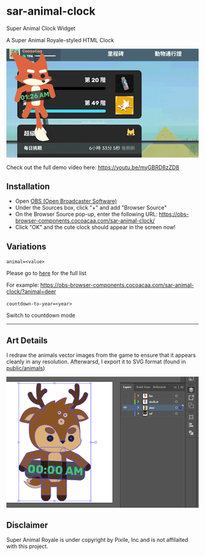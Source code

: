 # sar-animal-clock

Super Animal Clock Widget

A Super Animal Royale-styled HTML Clock

![Demo video](docs/sar-animal-clock-demo.gif)

Check out the full demo video here: https://youtu.be/myGBRD8zZD8

## Installation

- Open [OBS (Open Broadcaster Software)](https://obsproject.com/)
- Under the Sources box, click "+" and add "Browser Source"
- On the Browser Source pop-up, enter the following URL:
  https://obs-browser-components.cocoacaa.com/sar-animal-clock/
- Click "OK" and the cute clock should appear in the screen now!

## Variations

`animal=<value>`

Please go to [here](https://obs-browser-components.cocoacaa.com/sar-animal-clock/?animal) for the full list

For example: https://obs-browser-components.cocoacaa.com/sar-animal-clock/?animal=deer


`countdown-to-year=<year>`

Switch to countdown mode

- - -

## Art Details

I redraw the animals vector images from the game to ensure that it appears cleanly in any resolution. Afterwarsd, I export it to SVG format (found in [public/animals](public/animals))

![Redraw animal in vector](docs/vector-animal-in-adobe-ai.png)

## Disclaimer

Super Animal Royale is under copyright by Pixile, Inc and is not affilaited with this project.

